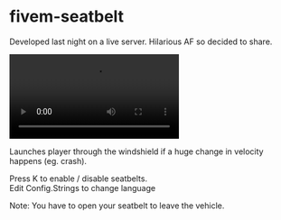 # fivem-seatbelt
Developed last night on a live server. Hilarious AF so decided to share.  

![alt text](https://i.gyazo.com/e04eb4641f0f3674912b2b6a1c4cba93.mp4)

Launches player through the windshield if a huge change in velocity happens (eg. crash).  

Press K to enable / disable seatbelts.  
Edit Config.Strings to change language  

Note: You have to open your seatbelt to leave the vehicle.




